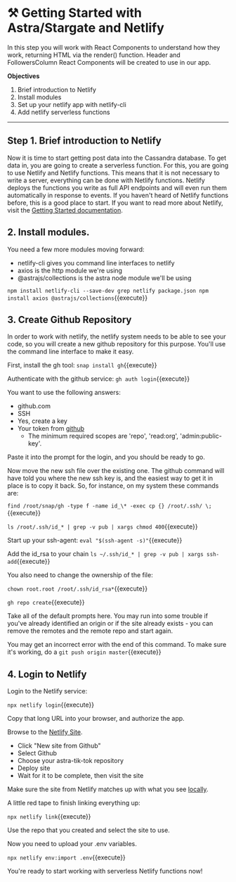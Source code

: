 # ⚒️ Getting Started with Astra/Stargate and Netlify

In this step you will work with React Components to understand how they work, returning HTML via the render() function.  Header and FollowersColumn React Components will be created to use in our app.

**Objectives**
1. Brief introduction to Netlify
2. Install modules
3. Set up your netlify app with netlify-cli
4. Add netlify serverless functions


---

## Step 1. Brief introduction to Netlify

Now it is time to start getting post data into the Cassandra database. To get data in, you are going to create a serverless function. For this, you are going to use Netlify and Netlify functions. This means that it is not necessary to write a server, everything can be done with Netlify functions. Netlify deploys the functions you write as full API endpoints and will even run them automatically in response to events. If you haven't heard of Netlify functions before, this is a good place to start.  If you want to read more about Netlify, visit the [Getting Started documentation](https://docs.netlify.com/cli/get-started/).

## 2. Install modules.

You need a few more modules moving forward:
* netlify-cli gives you command line interfaces to netlify
* axios is the http module we're using
* @astrajs/collections is the astra node module we'll be using

`npm install netlify-cli --save-dev
grep netlify package.json
npm install axios @astrajs/collections`{{execute}}

## 3. Create Github Repository

In order to work with netlify, the netlify system needs to be able to see your code, so you will create a new github repository for this purpose.  You'll use the command line interface to make it easy.

First, install the gh tool:
`snap install gh`{{execute}}

Authenticate with the github service:
`gh auth login`{{execute}}

You want to use the following answers:
* github.com
* SSH
* Yes, create a key
* Your token from [github](https://github.com/settings/tokens)
  * The minimum required scopes are 'repo', 'read:org', 'admin:public-key'.

Paste it into the prompt for the login, and you should be ready to go.

Now move the new ssh file over the existing one.  The github command will have told you where the new ssh key is, and the easiest way to get it in place is to copy it back.  So, for instance, on my system these commands are:

`find /root/snap/gh -type f -name id_\* -exec cp {} /root/.ssh/ \;`{{execute}}

`ls /root/.ssh/id_* | grep -v pub | xargs chmod 400`{{execute}}

Start up your ssh-agent:
`eval "$(ssh-agent -s)"`{{execute}}

Add the id_rsa to your chain
`ls ~/.ssh/id_* | grep -v pub | xargs ssh-add`{{execute}}

You also need to change the ownership of the file:

`chown root.root /root/.ssh/id_rsa*`{{execute}}

`gh repo create`{{execute}}

Take all of the default prompts here.  You may run into some trouble if you've already identified an origin or if the site already exists - you can remove the remotes and the remote repo and start again.

You may get an incorrect error with the end of this command.  To make sure it's working, do a `git push origin master`{{execute}}

## 4. Login to Netlify

Login to the Netlify service:

`npx netlify login`{{execute}}

Copy that long URL into your browser, and authorize the app.

Browse to the [Netlify Site](https://netlify.com).

* Click "New site from Github"
* Select Github
* Choose your astra-tik-tok repository
* Deploy site
* Wait for it to be complete, then visit the site

Make sure the site from Netlify matches up with what you see <a href="https://[[HOST_SUBDOMAIN]]-3000-[[KATACODA_HOST]].environments.katacoda.com/">locally</a>.  

A little red tape to finish linking everything up:

`npx netlify link`{{execute}}

Use the repo that you created and select the site to use.

Now you need to upload your .env variables.

`npx netlify env:import .env`{{execute}}

You're ready to start working with serverless Netlify functions now!






